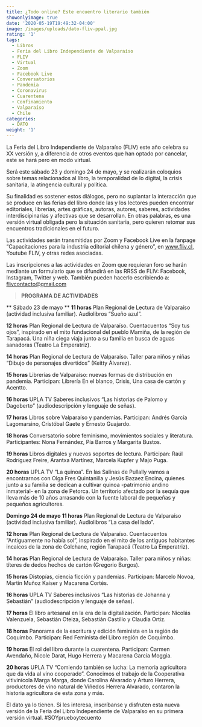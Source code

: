 ```yaml
---
title: ¿Todo online? Este encuentro literario también
showonlyimage: true
date: '2020-05-19T19:49:32-04:00'
image: /images/uploads/dato-fliv-ppal.jpg
rating: '1'
tags:
  - Libros
  - Feria del Libro Independiente de Valparaíso
  - FLIV
  - Virtual
  - Zoom
  - Facebook Live
  - Conversatorios
  - Pandemia
  - Coronavirus
  - Cuarentena
  - Confinamiento
  - Valparaíso
  - Chile
categories:
  - DATO
weight: '1'
---
```

La Feria del Libro Independiente de Valparaíso (FLIV) este año celebra su XX versión y, a diferencia de otros eventos que han optado por cancelar, este se hará pero en modo virtual.

<!--more-->

Será este sábado 23 y domingo 24 de mayo, y se realizarán coloquios sobre temas relacionados al libro, la temporalidad de lo digital, la crisis sanitaria, la atingencia cultural y política. 

Su finalidad es sostener estos diálogos, pero no suplantar la interacción que se produce en las ferias del libro donde las y los lectores pueden encontrar editoriales, librerías, artes gráficas, autoras, autores, saberes, actividades interdiscipinarias y afectivas que se desarrollan. En otras palabras, es una versión virtual obligada pero la situación sanitaria, pero quieren retomar sus encuentros tradicionales en el futuro.

Las actividades serán transmitidas por Zoom y Facebook Live en la fanpage “Capacitaciones para la industria editorial chilena y género”, en www.fliv.cl, Youtube FLIV, y otras redes asociadas. 

Las inscripciones a las actividades en Zoom que requieran foro se harán mediante un formulario que se difundirá en las RRSS de FLIV: Facebook, Instagram, Twitter y web. También pueden hacerlo escribiendo a: flivcontacto@gmail.com 

> **PROGRAMA DE ACTIVIDADES**

**
Sábado 23 de mayo
**
**11 horas**
Plan Regional de Lectura de Valparaíso (actividad inclusiva familiar).
Audiolibros “Sueño azul”.

**12 horas**
Plan Regional de Lectura de Valparaíso.
Cuentacuentos “Soy tus ojos”, inspirado en el mito fundacional del pueblo Mamiña, de la región de Tarapacá. Una niña ciega viaja junto a su familia en busca de aguas sanadoras (Teatro La Emperatriz).

**14 horas**
Plan Regional de Lectura de Valparaíso.
Taller para niños y niñas “Dibujo de personajes divertidos” (Keitty Álvarez).

**15 horas**
Librerías de Valparaíso: nuevas formas de distribución en pandemia.
Participan: Librería En el blanco, Crisis, Una casa de cartón y Acentto.

**16 horas**
UPLA TV
Saberes inclusivos “Las historias de Palomo y Dagoberto” (audiodescripción y lenguaje de señas).

**17 horas**
Libros sobre Valparaíso y pandemias.
Participan: Andrés García Lagomarsino, Cristóbal Gaete y Ernesto Guajardo.

**18 horas**
Conversatorio sobre feminismo, movimientos sociales y literatura.
Participantes: Nona Fernández, Pía Barros y Margarita Bustos.

**19 horas**
Libros digitales y nuevos soportes de lectura.
Participan: Raúl Rodríguez Freire, Arantxa Martínez, Marcela Kupfer y Majo Puga.

**20 horas**
UPLA TV
“La quinoa”. En las Salinas de Pullally vamos a encontrarnos con Olga Fres Quintanilla y Jesús Bazaez Encina, quienes junto a su familia se dedican a cultivar quinoa -patrimonio andino inmaterial- en la zona de Petorca. Un territorio afectado por la sequía que lleva más de 10 años arrasando con la fuente laboral de pequeñas y pequeños agricultores.

**Domingo 24 de mayo**
**11 horas**
Plan Regional de Lectura de Valparaíso (actividad inclusiva familiar).
Audiolibros “La casa del lado”.

**12 horas**
Plan Regional de Lectura de Valparaíso.
Cuentacuentos “Antiguamente no había sol”, inspirado en el mito de los antiguos habitantes incaicos de la zona de Colchane, región Tarapacá (Teatro La Emperatriz).

**14 horas**
Plan Regional de Lectura de Valparaíso.
Taller para niños y niñas: títeres de dedos hechos de cartón (Gregorio Burgos).

**15 horas**
Distopías, ciencia ficción y pandemias.
Participan: Marcelo Novoa, Martín Muñoz Kaiser y Macarena Cortés.

**16 horas**
UPLA TV
Saberes inclusivos “Las historias de Johanna y Sebastián” (audiodescripción y lenguaje de señas).

**17 horas**
El libro artesanal en la era de la digitalización.
Participan: Nicolás Valenzuela, Sebastián Oteiza, Sebastián Castillo y Claudia Ortiz.

**18 horas**
Panorama de la escritura y edición feminista en la región de Coquimbo.
Participan: Red Feminista del Libro región de Coquimbo.

**19 horas**
El rol del libro durante la cuarentena.
Participan: Carmen Avendaño, Nicole Darat, Hugo Herrera y Macarena García Moggia.

**20 horas**
UPLA TV
“Comiendo también se lucha: La memoria agricultora que da vida al vino cooperado”. Conocimos el trabajo de la Cooperativa vitivinícola Marga Marga, donde Carolina Alvarado y Arturo Herrera, productores de vino natural de Viñedos Herrera Alvarado, contaron la historia agricultora de esta zona y más.

El dato ya lo tienen. Si les interesa, inscríbanse y disfruten esta nueva versión de la Feria del Libro Independiente de Valparaíso en su primera versión virtual. #SOYprueboytecuento
